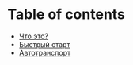 # Table of contents

* [Что это?](README.md)
* [Быстрый старт](bystryi-start.md)
* [Автотранспорт](avtotransport.md)

